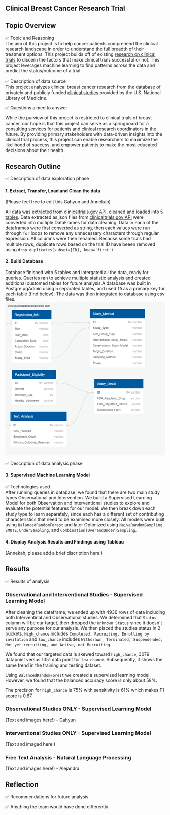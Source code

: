 ## Clinical Breast Cancer Research Trial 

## Topic Overview

&#9989; Topic and Reasoning<br>
The aim of this project is to help cancer patients comprehend the clinical research landscape in order to understand the full breadth of their treatment options. This project builds off of existing [research on clinical trials](https://www.ncbi.nlm.nih.gov/pmc/articles/PMC6092479/) to discern the factors that make clinical trials successful or not. This project leverages machine learning to find patterns across the data and predict the status/outcome of a trial.<br>
<br>
&#9989; Description of data source<br>
This project analyzes clinical breast cancer research from the database of privately and publicly funded [clinical studies](https://clinicaltrials.gov/) provided by the U.S. National Library of Medicine. 

&#9989; Questions aimed to answer <br>

While the purview of this project is restricted to clinical trials of breast cancer, our hope is that this project can serve as a springboard for a consulting services for patients and clinical research coordinators in the future. By providing primary stakeholders with data-driven insights into the clinical trial process, this project can enable researchers to maximize the likelihood of success, and empower patients to make the most educated decisions about their health. 

## Research Outline

&#9989; Description of data exploration phase<br>
#### 1. Extract, Transfer, Load and Clean the data <br> 
(Please feel free to edit this Gahyun and Annekah)

All data was extracted from [clinicaltrials.gov API](https://clinicaltrials.gov/api/gui/home), cleaned and loaded into 5 [tables](https://github.com/AnneLonero/Clinical_Trials_Research_Project/tree/main/Tables). Data extracted as json files from [clinicaltrials.gov API](https://clinicaltrials.gov/api/gui/home) were converted into multiple DataFrames for data cleaning. Data in each of the dataframes were first converted as string, then each values were run through ```for``` loops to remove any unnecessary characters through regular expression. All columns were then renamed. Because some trials had multiple rows, duplicate rows based on the trial ID have beeen removed using ```drop_duplicates(subset=[ID], keep='first')```.

#### 2. Build Database<br>
Database finished with 5 tables and intergated all the data, ready for queries. Queries ran to achieve multiple statistic analysis and created additional customed tables for future analysis.A database was built in Postgre pgAdmin using 5 separated tables, and used `ID` as a primary key for each table (find below). The data was then integrated to database using csv files.
![field_tables](https://github.com/AnneLonero/Clinical_Trials_Research_Project/blob/main/Database/QuickDBD-schema.png)<br>

&#9989; Description of data analysis phase<br>
#### 3. Supervised Machine Learning Model

&#9989; Technologies used<br>
After running queries in database, we found that there are two main study types Observational and Intervention. We build a Supervised Learning Model for both Observation and Interventional studies to explore and evaluate the potential features for our model. We then break down each study type to learn separately, since each has a different set of contributing characteristics that need to be examined more closely. All models were built using `BalancedRandomForest` and later Optimized using `NaiveRandomSampling`, `SMOTE`, `UnderSampling`, and `Combination(OverandUnder)Sampling`.

#### 4. Display Analysis Results and Findings using Tableau
(Annekah, please add a brief discription here!)

## Results

&#9989; Results of analysis
### Observational and Interventional Studies - Supervised Learning Model

After cleaning the dataframe, we ended up with 4936 rows of data including both Interventinal and Observational studies. We determined that `Status` column will be our target, then dropped the `Unknown Status` since it doesn't serve any purpose for our analysis. We then placed the studies status in 2 buckets. `High_chance` includes `Completed, Recruiting, Enrolling by invitation` and `low_chance` includes `Withdrawn, Terminated, Suspendended, Not yet recruiting, and Active, not Recruiting`.

We found that our targeted data is skewed toward `high_chance`, 3079 datapoint versus 1051 data point for `low_chance`. Subsequently, it shows the same trend in the training and testing dataset. 

Using `BalancedRandomForest` we created a supervised learning model. However, we found that the balanced accuracy score is only about 58%. 

The precision for `high_chance` is 75% with sensitivity is 61% which makes F1 score is 0.67.


### Observational Studies ONLY - Supervised Learning Model
(Text and images here!) - Gahyun

### Interventional Studies ONLY - Supervised Learning Model
(Text and imaged here!)

### Free Text Analysis - Natural Language Processing
(Text and images here!) - Alejandra

## Reflection

&#9989; Recommendations for future analysis

&#9989; Anything the team would have done differently












